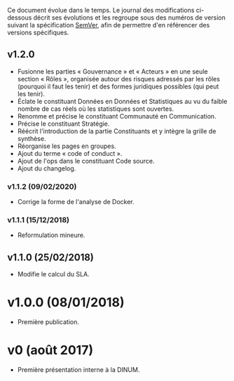Ce document évolue dans le temps. Le journal des modifications ci-dessous décrit ses évolutions et les regroupe sous des numéros de version suivant la spécification [SemVer](https://semver.org/lang/fr/), afin de permettre d'en référencer des versions spécifiques.

## v1.2.0

- Fusionne les parties « Gouvernance » et « Acteurs » en une seule section « Rôles », organisée autour des risques adressés par les rôles (pourquoi il faut les tenir) et des formes juridiques possibles (qui peut les tenir).
- Éclate le constituant Données en Données et Statistiques au vu du faible nombre de cas réels où les statistiques sont ouvertes.
- Renomme et précise le constituant Communauté en Communication.
- Précise le constituant Stratégie.
- Réécrit l'introduction de la partie Constituants et y intègre la grille de synthèse.
- Réorganise les pages en groupes.
- Ajout du terme « code of conduct ».
- Ajout de l'ops dans le constituant Code source.
- Ajout du changelog.

### v1.1.2 (09/02/2020)

- Corrige la forme de l'analyse de Docker.

### v1.1.1 (15/12/2018)

- Reformulation mineure.

## v1.1.0 (25/02/2018)

- Modifie le calcul du SLA.

# v1.0.0 (08/01/2018)

- Première publication.

# v0 (août 2017)

- Première présentation interne à la DINUM.
